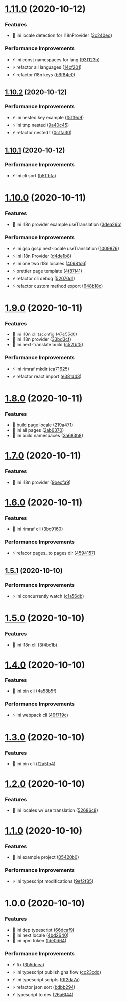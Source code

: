 # [1.11.0](https://github.com/next-locale/next-locale/compare/v1.10.2...v1.11.0) (2020-10-12)

### Features

- 🎸 ini locale detection for I18nProvider ([3c240ed](https://github.com/next-locale/next-locale/commit/3c240ed3379842fb52810e6331a1891e36c08132))

### Performance Improvements

- ⚡️ ini const namespaces for lang ([93f123b](https://github.com/next-locale/next-locale/commit/93f123bdf0ff4240072aa5862771986365378992))
- ⚡️ refactor all languages ([14cf201](https://github.com/next-locale/next-locale/commit/14cf201a3bfb5248810b8705a8b53b29c595f3eb))
- ⚡️ refactor i18n keys ([b6f84e0](https://github.com/next-locale/next-locale/commit/b6f84e05aa2d0520efd02e6380872eeadd4be932))

## [1.10.2](https://github.com/next-locale/next-locale/compare/v1.10.1...v1.10.2) (2020-10-12)

### Performance Improvements

- ⚡️ ini nested key example ([f51f9d9](https://github.com/next-locale/next-locale/commit/f51f9d9d82f81898800b48a21b15cada17d450e9))
- ⚡️ ini tmp nested ([9a40c45](https://github.com/next-locale/next-locale/commit/9a40c45b54662b742d383159fc46d082a35f4b5c))
- ⚡️ refactor nested t ([0c1fa30](https://github.com/next-locale/next-locale/commit/0c1fa306c40edb238c17f11be9382df091c1efab))

## [1.10.1](https://github.com/next-locale/next-locale/compare/v1.10.0...v1.10.1) (2020-10-12)

### Performance Improvements

- ⚡️ ini cli sort ([b51fbfa](https://github.com/next-locale/next-locale/commit/b51fbfafff14e2c776b27d358fa9697ccdd07a54))

# [1.10.0](https://github.com/next-locale/next-locale/compare/v1.9.0...v1.10.0) (2020-10-11)

### Features

- 🎸 ini i18n provider example useTranslation ([3dea26b](https://github.com/next-locale/next-locale/commit/3dea26b6ea0a5405090565e566e662e09a21200d))

### Performance Improvements

- ⚡️ ini gsp gssp next-locale useTranslation ([1009876](https://github.com/next-locale/next-locale/commit/1009876421b46f6b7e4fb0370f4c3fc2dfc39211))
- ⚡️ ini i18n Provider ([d4de1b8](https://github.com/next-locale/next-locale/commit/d4de1b8113e3be8bc975ef5bbcf5ab5425456fc2))
- ⚡️ ini one two i18n locales ([40681c6](https://github.com/next-locale/next-locale/commit/40681c60e45b3b13ce7cf452452715029a5576a3))
- ⚡️ prettier page template ([4f87f41](https://github.com/next-locale/next-locale/commit/4f87f4170bcadc2dd59897e8617ab73ec6ca6f8e))
- ⚡️ refactor cli debug ([52070d1](https://github.com/next-locale/next-locale/commit/52070d19281dc7c505d7e89907a52e35dc0726ee))
- ⚡️ refactor custom method export ([648b18c](https://github.com/next-locale/next-locale/commit/648b18c3eeb9b858db9985cb9f618c41f0156a4a))

# [1.9.0](https://github.com/next-locale/next-locale/compare/v1.8.0...v1.9.0) (2020-10-11)

### Features

- 🎸 ini i18n cli tsconfig ([47e55d0](https://github.com/next-locale/next-locale/commit/47e55d09af0d58a428ceb0c55547d4c7fd04dc73))
- 🎸 ini i18n provider ([33bd3cf](https://github.com/next-locale/next-locale/commit/33bd3cf9cf4db0849306e10a3d5e992bce992458))
- 🎸 ini next-translate build ([c52fbf5](https://github.com/next-locale/next-locale/commit/c52fbf5728225eeecf91a3e6aa9afb272d36ebe6))

### Performance Improvements

- ⚡️ ini rimraf mkdir ([ca71625](https://github.com/next-locale/next-locale/commit/ca71625d16b54fbaad93590f7caa455b0deeaa5f))
- ⚡️ refactor react import ([e381d43](https://github.com/next-locale/next-locale/commit/e381d43ad6907255024916d46de0ecfa3b74c70b))

# [1.8.0](https://github.com/next-locale/next-locale/compare/v1.7.0...v1.8.0) (2020-10-11)

### Features

- 🎸 build page locale ([219a471](https://github.com/next-locale/next-locale/commit/219a4713ac0f02d2b91449979d242f8c4bf1204b))
- 🎸 ini all pages ([2ab6370](https://github.com/next-locale/next-locale/commit/2ab63703346e6f7ce51d3c3579c53a7b8396741c))
- 🎸 ini build namespaces ([3a683b8](https://github.com/next-locale/next-locale/commit/3a683b82b4023b2a0c743be8b1de78696be24d56))

# [1.7.0](https://github.com/next-locale/next-locale/compare/v1.6.0...v1.7.0) (2020-10-11)

### Features

- 🎸 ini i18n provider ([9becfa9](https://github.com/next-locale/next-locale/commit/9becfa94991cb0c650d8bc14e53742591f5404e4))

# [1.6.0](https://github.com/next-locale/next-locale/compare/v1.5.1...v1.6.0) (2020-10-11)

### Features

- 🎸 ini rimraf cli ([3bc9160](https://github.com/next-locale/next-locale/commit/3bc9160f0a6742b400e830f80994de5983f20501))

### Performance Improvements

- ⚡️ refacor pages\_ to pages dir ([4594157](https://github.com/next-locale/next-locale/commit/4594157d0f8399d900d3024b9d46f93a9ef472a8))

## [1.5.1](https://github.com/next-locale/next-locale/compare/v1.5.0...v1.5.1) (2020-10-10)

### Performance Improvements

- ⚡️ ini concurrently watch ([c1a56db](https://github.com/next-locale/next-locale/commit/c1a56dbfa43d0cce3aaf2d778601881eb31a6a1d))

# [1.5.0](https://github.com/next-locale/next-locale/compare/v1.4.0...v1.5.0) (2020-10-10)

### Features

- 🎸 ini i18n cli ([3f4bc1b](https://github.com/next-locale/next-locale/commit/3f4bc1b6358a3c79d5070ff55c0c6fe4d109410a))

# [1.4.0](https://github.com/next-locale/next-locale/compare/v1.3.0...v1.4.0) (2020-10-10)

### Features

- 🎸 ini bin cli ([4a58b5f](https://github.com/next-locale/next-locale/commit/4a58b5f68f6a74ccf4ea8c72784dd78cabe45cb9))

### Performance Improvements

- ⚡️ ini webpack cli ([49f719c](https://github.com/next-locale/next-locale/commit/49f719cebf868b528761dbb2c1a5c47680e0d70c))

# [1.3.0](https://github.com/next-locale/next-locale/compare/v1.2.0...v1.3.0) (2020-10-10)

### Features

- 🎸 ini bin cli ([f2a5fb4](https://github.com/next-locale/next-locale/commit/f2a5fb43e6ccfeb02149c460061292b5dd219400))

# [1.2.0](https://github.com/next-locale/next-locale/compare/v1.1.0...v1.2.0) (2020-10-10)

### Features

- 🎸 ini locales w/ use translation ([52686c8](https://github.com/next-locale/next-locale/commit/52686c8bdc70755f6ae8fede80e7308cd39f448b))

# [1.1.0](https://github.com/next-locale/next-locale/compare/v1.0.0...v1.1.0) (2020-10-10)

### Features

- 🎸 ini example project ([05420b0](https://github.com/next-locale/next-locale/commit/05420b07e0d26bd34d85a949dcbe31e5d0b39e82))

### Performance Improvements

- ⚡️ ini typescript modifications ([9ef2f85](https://github.com/next-locale/next-locale/commit/9ef2f85ce344b55df97b774bc61fef95bb41687b))

# 1.0.0 (2020-10-10)

### Features

- 🎸 ini dep typescript ([66dcaf9](https://github.com/next-locale/next-locale/commit/66dcaf998991890fccd858cb31c30b6cb4ef5cbd))
- 🎸 ini next locale ([4bd2640](https://github.com/next-locale/next-locale/commit/4bd2640af5f70240ed91ba7a8ba3eb245cd1d402))
- 🎸 ini npm token ([fde0d64](https://github.com/next-locale/next-locale/commit/fde0d64e8a8893d4d16ded33a7f1106b232a42af))

### Performance Improvements

- ⚡️ fix ([3b5dcea](https://github.com/next-locale/next-locale/commit/3b5dcea7c81b2392f2bd0a0740ca0a374cdf369d))
- ⚡️ ini typescript publish gha flow ([cc23cdd](https://github.com/next-locale/next-locale/commit/cc23cdd391dc60b8deeda5270d26a549336b8084))
- ⚡️ ini typescript scripts ([0f2da7a](https://github.com/next-locale/next-locale/commit/0f2da7acbb446e506a2e124e7dac1dd3b01c2adc))
- ⚡️ refactor json sort ([bdbb294](https://github.com/next-locale/next-locale/commit/bdbb294cc8ca3789304dbd2f5f1c76cd165635b4))
- ⚡️ typescript to dev ([26a6f44](https://github.com/next-locale/next-locale/commit/26a6f447b1c85aa0bfee868ff8a35ffb85530959))
